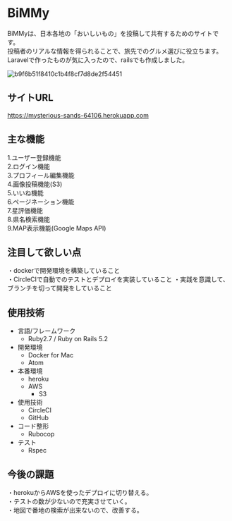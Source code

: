 # BiMMy

BiMMyは、日本各地の「おいしいもの」を投稿して共有するためのサイトです。  
投稿者のリアルな情報を得られることで、旅先でのグルメ選びに役立ちます。  
Laravelで作ったものが気に入ったので、railsでも作成しました。  

![b9f6b51f8410c1b4f8cf7d8de2f54451](https://user-images.githubusercontent.com/50498102/64840090-ddd6dc00-d634-11e9-958e-99e79d25769e.jpg)


## サイトURL
https://mysterious-sands-64106.herokuapp.com

## 主な機能

1.ユーザー登録機能  
2.ログイン機能  
3.プロフィール編集機能  
4.画像投稿機能(S3)  
5.いいね機能  
6.ページネーション機能  
7.星評価機能  
8.県名検索機能  
9.MAP表示機能(Google Maps API)  

## 注目して欲しい点
・dockerで開発環境を構築していること  
・CircleCIで自動でのテストとデプロイを実装していること
・実践を意識して、ブランチを切って開発をしていること

## 使用技術
- 言語/フレームワーク
    - Ruby2.7 / Ruby on Rails 5.2
- 開発環境
    - Docker for Mac
    - Atom
- 本番環境
    - heroku
    - AWS
        - S3
- 使用技術
    - CircleCI
    - GitHub
- コード整形
    - Rubocop
- テスト
    - Rspec

## 今後の課題
・herokuからAWSを使ったデプロイに切り替える。  
・テストの数が少ないので充実させていく。  
・地図で番地の検索が出来ないので、改善する。
